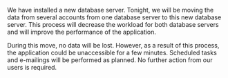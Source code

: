 We have installed a new database server. Tonight, we will be moving the
data from several accounts from one database server to this new database
server. This process will decrease the workload for both database
servers and will improve the performance of the application.

During this move, no data will be lost. However, as a result of this
process, the application could be unaccessible for a few minutes.
Scheduled tasks and e-mailings will be performed as planned. No further
action from our users is required.
